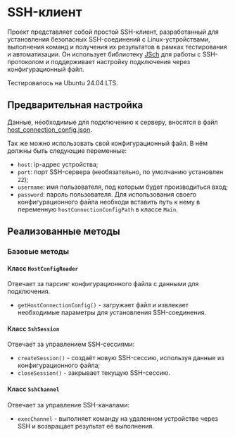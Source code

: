 # SSH-клиент

Проект представляет собой простой SSH-клиент, разработанный для установления безопасных SSH-соединений с
Linux-устройствами, выполнения команд и получения их результатов в рамках тестирования и автоматизации.
Он использует библиотеку [JSch](http://www.jcraft.com/jsch/) для работы с SSH-протоколом и поддерживает настройку
подключения через конфигурационный файл.

Тестировалось на Ubuntu 24.04 LTS.

## Предварительная настройка

Данные, необходимые для подключению к серверу, вносятся в
файл [host_connection_config.json](src/main/resources/host_connection_config.json).

Так же можно использовать свой конфигурационный файл. В нём должны быть следующие переменные:

* `host`: ip-адрес устройства;
* `port`: порт SSH-сервера (необязательно, по умолчанию установлен `22`);
* `username`: имя пользователя, под которым будет производиться вход;
* `password`: пароль пользователя.
  Для использования своего конфигурационного файла необходи вставить путь к нему в переменную `hostConnectionConfigPath`
  в классе `Main`.

## Реализованные методы

### Базовые методы

#### Класс `HostConfigReader`

Отвечает за парсинг конфигурационного файла с данными для подключения.

* `getHostConnectionConfig()` - загружает файл и извлекает необходимые параметры для установления SSH-соединения.

#### Класс `SshSession`

Отвечает за управлением SSH-сессиями:

* `createSession()` - создаёт новую SSH-сессию, используя данные из конфигурационного файла;
* `closeSession()` - закрывает текущую SSH-сессию.

#### Класс `SshChannel`

Отвечает за управление SSH-каналами:

* `execChannel` - выполняет команду на удаленном устройстве через SSH и возвращает результат её выполнения.
